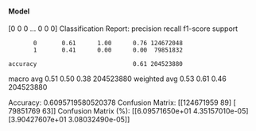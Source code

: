 #### Model
[0 0 0 ... 0 0 0]
Classification Report:
              precision    recall  f1-score   support

           0       0.61      1.00      0.76 124672048
           1       0.41      0.00      0.00  79851832

    accuracy                           0.61 204523880
   macro avg       0.51      0.50      0.38 204523880
weighted avg       0.53      0.61      0.46 204523880

Accuracy: 0.6095719580520378
Confusion Matrix:
[[124671959        89]
 [ 79851769        63]]
Confusion Matrix (%):
[[6.09571650e+01 4.35157010e-05]
 [3.90427607e+01 3.08032490e-05]]
